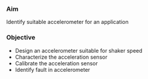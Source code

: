 ### Aim 
Identify suitable accelerometer for an application

### Objective

- Design an accelerometer suitable for shaker speed
- Characterize the acceleration sensor
- Calibrate the acceleration sensor
- Identify fault in accelerometer
